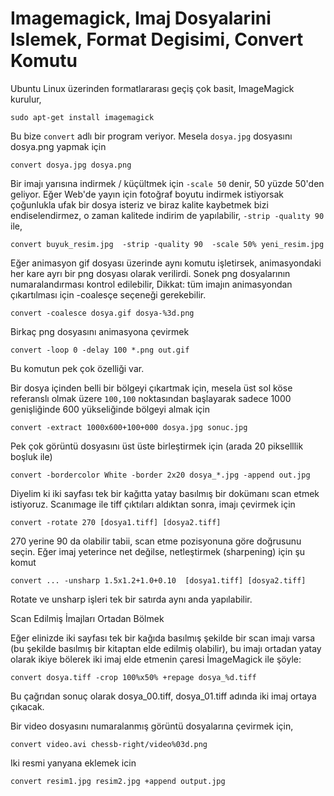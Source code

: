 # Imagemagick, Imaj Dosyalarini Islemek, Format Degisimi, Convert Komutu

Ubuntu Linux üzerinden formatlararası geçiş çok basit, ImageMagick kurulur,

```
sudo apt-get install imagemagick
```

Bu bize `convert` adlı bir program veriyor. Mesela `dosya.jpg` dosyasını
dosya.png yapmak için

```
convert dosya.jpg dosya.png
```

Bir imajı yarısına indirmek / küçültmek için `-scale 50` denir, 50
yüzde 50'den geliyor. Eğer Web'de yayın için fotoğraf boyutu indirmek
istiyorsak çoğunlukla ufak bir dosya isteriz ve biraz kalite kaybetmek
bizi endiselendirmez, o zaman kalitede indirim de yapılabilir, `-strip
-qualıty 90` ile,

```
convert buyuk_resim.jpg  -strip -quality 90  -scale 50% yeni_resim.jpg
```


Eğer animasyon gif dosyası üzerinde aynı komutu işletirsek,
animasyondaki her kare ayrı bir png dosyası olarak verilirdi. Sonek
png dosyalarının numaralandırması kontrol edilebilir, Dikkat: tüm
imajın animasyondan çıkartılması için -coalesçe seçeneği gerekebilir.

```
convert -coalesce dosya.gif dosya-%3d.png 
```

Birkaç png dosyasını animasyona çevirmek

```
convert -loop 0 -delay 100 *.png out.gif
```

Bu komutun pek çok özelliği var.

Bir dosya içinden belli bir bölgeyi çıkartmak için, mesela üst sol
köse referanslı olmak üzere `100,100` noktasından başlayarak sadece
1000 genişliğinde 600 yükseliğinde bölgeyi almak için

```
convert -extract 1000x600+100+000 dosya.jpg sonuc.jpg
```

Pek çok görüntü dosyasını üst üste birleştirmek için (arada 20
pikselllik boşluk ile)

```
convert -bordercolor White -border 2x20 dosya_*.jpg -append out.jpg
```

Diyelim ki iki sayfası tek bir kağıtta yatay basılmış bir dokümanı
scan etmek istiyoruz. Scanımage ile tiff çıktıları aldıktan sonra,
imajı çevirmek için

```
convert -rotate 270 [dosya1.tiff] [dosya2.tiff]
```

270 yerine 90 da olabilir tabii, scan etme pozisyonuna göre doğrusunu
seçin. Eğer imaj yeterince net değilse, netleştirmek (sharpening) için
şu komut

```
convert ... -unsharp 1.5x1.2+1.0+0.10  [dosya1.tiff] [dosya2.tiff]
```

Rotate ve unsharp işleri tek bir satırda aynı anda yapılabilir.

Scan Edilmiş İmajları Ortadan Bölmek

Eğer elinizde iki sayfası tek bir kağıda basılmış şekilde bir scan
imajı varsa (bu şekilde basılmış bir kitaptan elde edilmiş olabilir),
bu imajı ortadan yatay olarak ikiye bölerek iki imaj elde etmenin
çaresi İmageMagick ile şöyle:

```
convert dosya.tiff -crop 100%x50% +repage dosya_%d.tiff
```

Bu çağrıdan sonuç olarak dosya_00.tiff, dosya_01.tiff adında iki imaj
ortaya çıkacak.

Bir video dosyasını numaralanmış görüntü dosyalarına çevirmek için,

```
convert video.avi chessb-right/video%03d.png
```

Iki resmi yanyana eklemek icin

```
convert resim1.jpg resim2.jpg +append output.jpg
```


